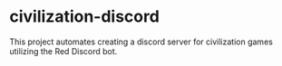 # civilization-discord
This project automates creating a discord server for civilization games utilizing the Red Discord bot.

